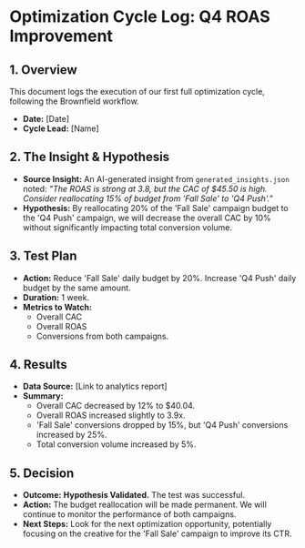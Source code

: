 # Optimization Cycle Log: Q4 ROAS Improvement

## 1. Overview

This document logs the execution of our first full optimization cycle, following the Brownfield workflow.

- **Date:** [Date]
- **Cycle Lead:** [Name]

## 2. The Insight & Hypothesis

- **Source Insight:** An AI-generated insight from `generated_insights.json` noted: _"The ROAS is strong at 3.8, but the CAC of $45.50 is high. Consider reallocating 15% of budget from 'Fall Sale' to 'Q4 Push'."_
- **Hypothesis:** By reallocating 20% of the 'Fall Sale' campaign budget to the 'Q4 Push' campaign, we will decrease the overall CAC by 10% without significantly impacting total conversion volume.

## 3. Test Plan

- **Action:** Reduce 'Fall Sale' daily budget by 20%. Increase 'Q4 Push' daily budget by the same amount.
- **Duration:** 1 week.
- **Metrics to Watch:**
  - Overall CAC
  - Overall ROAS
  - Conversions from both campaigns.

## 4. Results

- **Data Source:** [Link to analytics report]
- **Summary:**
  - Overall CAC decreased by 12% to $40.04.
  - Overall ROAS increased slightly to 3.9x.
  - 'Fall Sale' conversions dropped by 15%, but 'Q4 Push' conversions increased by 25%.
  - Total conversion volume increased by 5%.

## 5. Decision

- **Outcome:** **Hypothesis Validated.** The test was successful.
- **Action:** The budget reallocation will be made permanent. We will continue to monitor the performance of both campaigns.
- **Next Steps:** Look for the next optimization opportunity, potentially focusing on the creative for the 'Fall Sale' campaign to improve its CTR.
